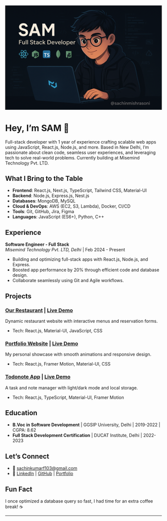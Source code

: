 ![Sachin Kumar - Full-Stack Developer](https://github.com/sachinmishrasoni/sachinmishrasoni/blob/main/banner2.png)

# Hey, I’m SAM 👋

Full-stack developer with 1 year of experience crafting scalable web apps using JavaScript, React.js, Node.js, and more. Based in New Delhi, I’m passionate about clean code, seamless user experiences, and leveraging tech to solve real-world problems. Currently building at Misemind Technology Pvt. LTD.

## What I Bring to the Table
- **Frontend**: React.js, Next.js, TypeScript, Tailwind CSS, Material-UI  
- **Backend**: Node.js, Express.js, Nest.js  
- **Databases**: MongoDB, MySQL  
- **Cloud & DevOps**: AWS (EC2, S3, Lambda), Docker, CI/CD  
- **Tools**: Git, GitHub, Jira, Figma  
- **Languages**: JavaScript (ES6+), Python, C++  

## Experience
**Software Engineer - Full Stack**  
_Misemind Technology Pvt. LTD, Delhi_ | Feb 2024 - Present  
- Building and optimizing full-stack apps with React.js, Node.js, and Express.  
- Boosted app performance by 20% through efficient code and database design.  
- Collaborate seamlessly using Git and Agile workflows.

## Projects
### [Our Restaurant](https://github.com/yourusername/our-restaurant) | [Live Demo](link-to-live-site)  
Dynamic restaurant website with interactive menus and reservation forms.  
- Tech: React.js, Material-UI, JavaScript, CSS  

### [Portfolio Website](https://github.com/yourusername/portfolio) | [Live Demo](link-to-live-site)  
My personal showcase with smooth animations and responsive design.  
- Tech: React.js, Framer Motion, Material-UI, CSS  

### [Todonote App](https://github.com/yourusername/todonote) | [Live Demo](link-to-live-site)  
A task and note manager with light/dark mode and local storage.  
- Tech: React.js, TypeScript, Material-UI, Framer Motion  

## Education
- **B.Voc in Software Development** | GGSIP University, Delhi | 2019-2022 | CGPA: 8.62  
- **Full Stack Development Certification** | DUCAT Institute, Delhi | 2022-2023  

## Let’s Connect
- 📧 [sachinkumarf103@gmail.com](mailto:sachinkumarf103@gmail.com)  
- 🔗 [LinkedIn](https://www.linkedin.com/in/sachinmishrasoni/) | [GitHub](https://github.com/yourusername) | [Portfolio](your-portfolio-link)  

## Fun Fact
I once optimized a database query so fast, I had time for an extra coffee break! ☕

---
